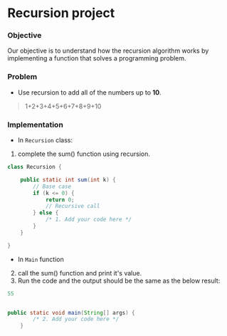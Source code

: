 # Recursion project  

### Objective
Our objective is to understand how the recursion algorithm works by implementing a function that solves a programming problem.

### Problem  
- Use recursion to add all of the numbers up to **10**.  
> 1+2+3+4+5+6+7+8+9+10
  
  
### Implementation   
   
    
- In `Recursion` class:    
1. complete the sum() function using recursion.    
  
```java
class Recursion {

    public static int sum(int k) {
        // Base case
        if (k <= 0) {
            return 0;
            // Recursive call
        } else {
            /* 1. Add your code here */
        }
    }

}

```
   
- In `Main` function    
2. call the sum() function and print it's value.  
3. Run the code and the output should be the same as the below result:     
```java
55
``` 

```java

public static void main(String[] args) {
        /* 2. Add your code here */
    }


```







